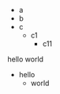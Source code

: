 - a
- b
- c
	- c1
		- c11


hello
	world 
 
- hello
	- world
<!--stackedit_data:
eyJoaXN0b3J5IjpbMTIyMjc3MDYxNF19
-->